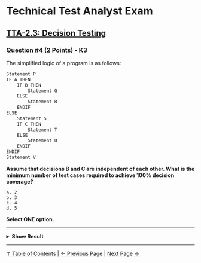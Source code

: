 # Technical Test Analyst Exam

## [TTA-2.3: Decision Testing](../../2-white-box-test-techniques/2.3-decision-testing.md)

### Question #4 (2 Points) - K3

The simplified logic of a program is as follows:

```js
Statement P
IF A THEN
    IF B THEN
        Statement Q
    ELSE
        Statement R
    ENDIF
ELSE
    Statement S
    IF C THEN
        Statement T
    ELSE
        Statement U
    ENDIF
ENDIF
Statement V
```

**Assume that decisions B and C are independent of each other. What is the minimum number of test cases required to achieve 100% decision coverage?**

    a. 2
    b. 3
    c. 4
    d. 5

**Select ONE option.**

---

<details>
<summary><strong>Show Result</strong></summary>

#### Correct Answer: c

    a. Is not correct. As shown in (c), 4 tests are needed to achieve 100% decision coverage
    b. Is not correct. As shown in (c), 4 tests are needed to achieve 100% decision coverage
    c. Is correct. The following conditions ensure that all decision outcomes are tested:
        1. A = true, B = true
        2. A = true, B = false
        3. A = false, C = true
        4. A = false, C= false
    d. Is not correct. As shown in (c), 4 tests are enough to achieve 100% decision coverage

</details>

---

[↑ Table of Contents](../../README.md#table-of-contents) | [← Previous Page](question-3.md) | [Next Page →](question-5.md)

